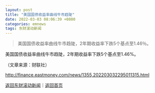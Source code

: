```yaml
---
layout: post
title: "美国国债收益率曲线牛市趋陡"
date: 2022-03-03 08:06:39 +0800
categories: emnews
tags: 东财滚动新闻
---
```

> 美国国债收益率曲线牛市趋陡，2年期收益率下跌5个基点至1.46％。

<p>美国国债收益率曲线牛市趋陡，2年期收益率下跌5个基点至1.46%。</p><p class="em_media">（文章来源：财联社）</p>

<http://finance.eastmoney.com/news/1355,202203032295011315.html>

[返回东财滚动新闻](//finews.withounder.com/emnews/)｜[返回首页](//finews.withounder.com/)
